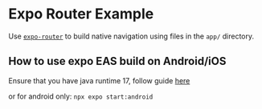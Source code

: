 # Expo Router Example

Use [`expo-router`](https://expo.github.io/router) to build native navigation using files in the `app/` directory.

## How to use expo EAS build on Android/iOS
Ensure that you have java runtime 17, follow guide [here](https://docs.expo.dev/development/create-development-builds/)

or for android only:
`npx expo start:android`

